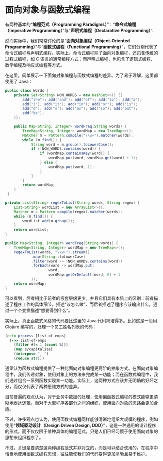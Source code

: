 # 面向对象与函数式编程

有两种基本的“**编程范式（Programming Paradigms）**”：“**命令式编程（Imperative Programming）**”与“**声明式编程（Declarative Programming）**”.

然而实际中，我们常常讨论的是“**面向对象编程（Object-Oriented Programming）**”与“**函数式编程（Functional Programming）**”，它们分别代表了命令式编程与声明式编程。实际上，命令式编程除了面向对象编程，还包含传统的过程式编程，如 C 语言的通常编程方式；而声明式编程，也包含了逻辑式编程、数学编程及响应式编程等方式。

在这里，简单展示一下面向对象编程与函数式编程的差异。为了易于理解，这里都使用了 Java：

```java
public class Words {
    private Set<String> NON_WORDS = new HashSet<>() {{
        add("the"); add("and"); add("of"); add("to"); add("a");
        add("i"); add("it"); add("in"); add("or"); add("is");
        add("d"); add("s"); add("as"); add("so"); add("but");
        add("be");
    }};

    public Map<String, Integer> wordFreq(String words) {
        TreeMap<String, Integer> wordMap = new TreeMap<>();
        Matcher m = Pattern.compile("\\w+").matcher(words);
        while (m.find()) {
            String word = m.group().toLowerCase();
            if (!NON_WORDS.contains(word)) {
                if (wordMap.containsKey(word)) {
                    wordMap.put(word, wordMap.get(word) + 1);
                } else {
                    wordMap.put(word, 1);
                }
            }
        }
        return wordMap;
    }
 }
```

```java
private List<String> regexToList(String words, String regex) {
    List<String> wordList = new ArrayList<>();
    Matcher m = Pattern.compile(regex).matcher(words);
    while (m.find()) {
        wordList.add(m.group());
    }
    return wordList;
}

public Map<String, Integer> wordFreq(String words) {
    TreeMap<String, Integer> wordMap = new TreeMap<>();
    regexToList(words, "\\w+").stream()
            .map(String::toLowerCase)
            .filter(word -> !NON_WORDS.contains(word))
            .forEach(word -> wordMap.put(
                    word,
                    wordMap.getOrDefault(word, 0) + 1
            ));
    return wordMap;
}
```

可以看到，后者相比于前者的嵌套层级更少。并且它们具有本质上的区别：前者描述了程序工作的具体细节，描述“该怎么做”，而后者描述了程序应该输出什么，通过一个个变换描述“想要得到什么”。

实际上，真正函数式风格的代码要比这里的 Java 代码简洁得多。比如这是一段用 Clojure 编写的，处理一个员工姓名列表的代码：

```clojure
(defn process [list-of-emps]
  (->> list-of-emps
    (filter #(< 1 (count %)))
    (map s/capitalize)
    (interpose ", ")
    (reduce str)))
```

通常认为函数式编程提供了一种比面向对象编程更高阶的抽象方式。在面向对象编程中，我们传递对象，使用对象上的方法来完成某一功能；而在函数式编程中，我们通过组合一系列函数实现某一功能。实际上，这两种方式应该并无明确的好坏之分，而仅仅代表了两种思维方式的差异。

目前普遍的观点认为，对于业务中数据的处理，使用偏函数式编程的模式能够更清晰地表达逻辑。而对于大型程序各部分之间的组织，使用面向对象的思路会更加合适。

不过，许多观点也认为，使用函数式编程同样能够清晰地组织大规模的程序，例如使用“**领域驱动设计（Design Driven Design, DDD）**”，这是一种通用的设计程序的形式，而不仅仅限于某种具体的编程范式，只是人们已经习惯于使用面向对象的思想来组织程序了。

不过，关键是要清楚这两种编程范式并非对立的，而是可以结合使用的。在程序中恰当地使用函数式编程思想，往往能使我们的代码变得更加清晰且易于维护。
